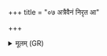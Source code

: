 +++
title = "०७ अत्रैवैनं निरृत आ"

+++
<details><summary>मूलम् (GR)</summary>

+++(PSK 20.7.7)+++अत्रैवैनं निरृत आ रभस्व्- +++(rabhasva)+++  
-आत्रैवैनं निरृते प्र क्षिणीह्य्  
अत्रैवैनं सर्व वि वृश्च ।  
नेमेन मह्यं मधुमाँ इहैधि  
नेमेनामुष्मै विषुवान् न्व् एधि ॥
</details>